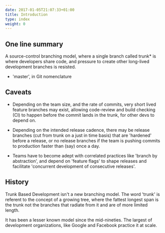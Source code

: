 ```yaml
---
date: 2017-01-05T21:07:33+01:00
title: Introduction
type: index
weight: 0
---
```


## One line summary

A source-control branching model, where a single branch called trunk* is where developers share code, and pressure 
to create other long-lived development branches is resisted.
  
 * 'master', in Git nomenclature    
  
## Caveats

- Depending on the team size, and the rate of commits, very short lived feature branches may exist, allowing 
  code-review and build checking (CI) to happen before the commit lands in the trunk, for other devs to depend on.

- Depending on the intended release cadence, there may be release branches (cut from trunk on a just in time basis)
  that are 'hardened' before a release, or no release branches if the team is pushing commits to production faster
  than (say) once a day.

- Teams have to become adept with correlated practices like 'branch by abstraction', and depend on 'feature flags'
  to shape releases and facilitate 'concurrent development of consecutive releases'.

## History

Trunk Based Development isn't a new branching model. The word 'trunk' is referent to the concept of a growing tree,
where the fattest longest span is the trunk not the branches that radiate from it and are of more limited length.

It has been a lesser known model since the mid-nineties. 
The largest of development organizations, like Google and Facebook practice it at scale.